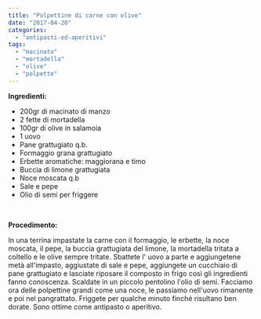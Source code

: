 ```yaml
---
title: "Polpettine di carne con olive"
date: "2017-04-20"
categories: 
  - "antipasti-ed-aperitivi"
tags: 
  - "macinato"
  - "mortadella"
  - "olive"
  - "polpette"
---
```


**Ingredienti:**

- 200gr di macinato di manzo
- 2 fette di mortadella
- 100gr di olive in salamoia
- 1 uovo
- Pane grattugiato q.b.
- Formaggio grana grattugiato
- Erbette aromatiche: maggiorana e timo
- Buccia di limone grattugiata
- Noce moscata q.b
- Sale e pepe
- Olio di semi per friggere

 

**Procedimento:**

In una terrina impastate la carne con il formaggio, le erbette, la noce moscata, il pepe, la buccia grattugiata del limone, la mortadella tritata a coltello e le olive sempre tritate. Sbattete l' uovo a parte e aggiungetene metà all'impasto, aggiustate di sale e pepe, aggiungete un cucchiaio di pane grattugiato e lasciate riposare il composto in frigo così gli ingredienti fanno conoscenza. Scaldate in un piccolo pentolino l'olio di semi. Facciamo ora delle polpettine grandi come una noce, le passiamo nell'uovo rimanente e poi nel pangrattato. Friggete per qualche minuto finché risultano ben dorate. Sono ottime come antipasto o aperitivo.
